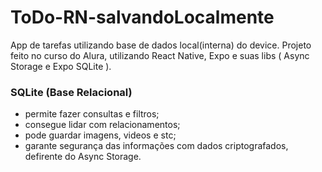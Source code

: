 # ToDo-RN-salvandoLocalmente
App de tarefas utilizando base de dados local(interna) do device. Projeto feito no curso do Alura, utilizando React Native, Expo e suas libs ( Async Storage e Expo SQLite ).

### SQLite (Base Relacional)
- permite fazer consultas e filtros;
- consegue lidar com relacionamentos;
- pode guardar imagens, videos e stc;
- garante segurança das informações com dados criptografados, defirente do Async Storage.
